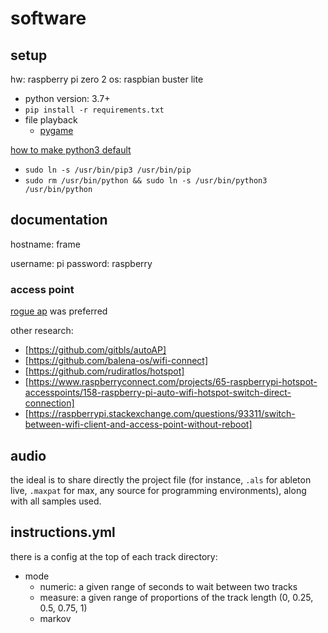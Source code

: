 # software

## setup

hw: raspberry pi zero 2
os: raspbian buster lite

- python version: 3.7+
- `pip install -r requirements.txt`
- file playback
  - [pygame](https://www.pygame.org)

[how to make python3 default](https://stackoverflow.com/questions/62275714/how-to-change-the-default-python-version-in-raspberry-pi)

- `sudo ln -s /usr/bin/pip3 /usr/bin/pip`
- `sudo rm /usr/bin/python && sudo ln -s /usr/bin/python3 /usr/bin/python`

## documentation

hostname: frame

username: pi
password: raspberry

### access point

[rogue ap](https://github.com/jerryryle/rogue_ap) was preferred

other research:

- [https://github.com/gitbls/autoAP]
- [https://github.com/balena-os/wifi-connect]
- [https://github.com/rudiratlos/hotspot]
- [https://www.raspberryconnect.com/projects/65-raspberrypi-hotspot-accesspoints/158-raspberry-pi-auto-wifi-hotspot-switch-direct-connection]
- [https://raspberrypi.stackexchange.com/questions/93311/switch-between-wifi-client-and-access-point-without-reboot]

## audio

the ideal is to share directly the project file (for instance, `.als` for ableton live, `.maxpat` for max, any source for programming environments), along with all samples used.

## instructions.yml

there is a config at the top of each track directory:

- mode
  - numeric: a given range of seconds to wait between two tracks
  - measure: a given range of proportions of the track length (0, 0.25, 0.5, 0.75, 1)
  - markov